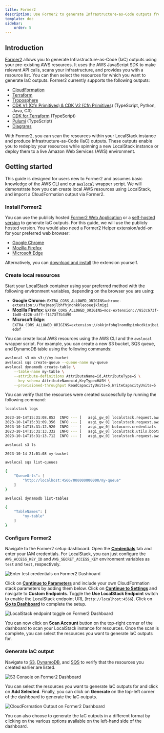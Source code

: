 ```yaml
---
title: Former2
description: Use Former2 to generate Infrastructure-as-Code outputs from existing resources with LocalStack.
template: doc
sidebar:
    order: 5
---
```


## Introduction

[Former2](https://github.com/iann0036/former2) allows you to generate Infrastructure-as-Code (IaC) outputs using your pre-existing AWS resources.
It uses the AWS JavaScript SDK to make relevant API calls, scans your infrastructure, and provides you with a resource list.
You can then select the resources for which you want to generate IaC outputs.
Former2 currently supports the following outputs:

- [CloudFormation](https://aws.amazon.com/cloudformation/)
- [Terraform](https://www.terraform.io/)
- [Troposphere](https://github.com/cloudtools/troposphere)
- [CDK V1 (Cfn Primitives) & CDK V2 (Cfn Primitives)](https://docs.aws.amazon.com/cdk/latest/guide/getting_started.html) (TypeScript, Python, Java, C#)
- [CDK for Terraform](https://developer.hashicorp.com/terraform/cdktf) (TypeScript)
- [Pulumi](https://www.pulumi.com/docs/get-started/aws/) (TypeScript)
- [Diagrams](https://diagrams.mingrammer.com/)

With Former2, you can scan the resources within your LocalStack instance and produce Infrastructure-as-Code (IaC) outputs.
These outputs enable you to redeploy your resources while spinning a new LocalStack instance or deploy them to a live Amazon Web Services (AWS) environment.

## Getting started

This guide is designed for users new to Former2 and assumes basic knowledge of the AWS CLI and our [`awslocal`](https://github.com/localstack/awscli-local) wrapper script.
We will demonstrate how you can create local AWS resources using LocalStack, and import a CloudFormation output via Former2.

### Install Former2

You can use the publicly hosted [Former2 Web Application](https://former2.com/) or a [self-hosted version](https://github.com/iann0036/former2/blob/master/HOSTING.md) to generate IaC outputs.
For this guide, we will use the publicly hosted version.
You would also need a Former2 Helper extension/add-on for your preferred web browser:

- [Google Chrome](https://chrome.google.com/webstore/detail/former2-helper/fhejmeojlbhfhjndnkkleooeejklmigi)
- [Mozilla Firefox](https://addons.mozilla.org/en-US/firefox/addon/former2-helper/)
- [Microsoft Edge](https://microsoftedge.microsoft.com/addons/detail/okkjnfohglnomdbpimkcdkiojbeiedof)

Alternatively, you can [download and install](https://github.com/iann0036/former2-helper) the extension yourself.

### Create local resources

Start your LocalStack container using your preferred method with the following environment variables, depending on the browser you are using:

- **Google Chrome**: `EXTRA_CORS_ALLOWED_ORIGINS=chrome-extension://fhejmeojlbhfhjndnkkleooeejklmigi`
- **Mozilla Firefox**: `EXTRA_CORS_ALLOWED_ORIGINS=moz-extension://853c673f-1bd8-4226-a5ff-f1473f7b3d90`
- **Microsoft Edge**: `EXTRA_CORS_ALLOWED_ORIGINS=extension://okkjnfohglnomdbpimkcdkiojbeiedof`

You can create local AWS resources using the AWS CLI and the `awslocal` wrapper script.
For example, you can create a new S3 bucket, SQS queue, and DynamoDB table using the following commands:

```bash
awslocal s3 mb s3://my-bucket
awslocal sqs create-queue --queue-name my-queue
awslocal dynamodb create-table \
    --table-name my-table \
    --attribute-definitions AttributeName=id,AttributeType=S \
    --key-schema AttributeName=id,KeyType=HASH \
    --provisioned-throughput ReadCapacityUnits=5,WriteCapacityUnits=5
```

You can verify that the resources were created successfully by running the following command:

```bash
localstack logs
```

```bash title="Output"
2023-10-14T15:31:08.852  INFO --- [   asgi_gw_0] localstack.request.aws     : AWS s3.CreateBucket => 200
2023-10-14T15:31:09.356  INFO --- [   asgi_gw_0] localstack.request.aws     : AWS sqs.CreateQueue => 200
2023-10-14T15:31:12.920  INFO --- [   asgi_gw_0] botocore.credentials       : Found credentials in environment variables.
2023-10-14T15:31:13.332  INFO --- [   asgi_gw_0] localstack.utils.bootstrap : Execution of "require" took 2028.25ms
2023-10-14T15:31:13.712  INFO --- [   asgi_gw_0] localstack.request.aws     : AWS dynamodb.CreateTable => 200
```

```bash
awslocal s3 ls
```
```bash title="Output"
2023-10-14 21:01:08 my-bucket
```

```bash
awslocal sqs list-queues
```

```bash title="Output"
{
    "QueueUrls": [
        "http://localhost:4566/000000000000/my-queue"
    ]
}
```

```bash
awslocal dynamodb list-tables
```

```bash title="Output"
{
    "TableNames": [
        "my-table"
    ]
}
```

### Configure Former2

Navigate to the Former2 setup dashboard.
Open the [**Credentials**](https://former2.com/#section-setup-credentials) tab and enter your IAM credentials.
For LocalStack, you can just configure the `AWS_ACCESS_KEY_ID` and `AWS_SECRET_ACCESS_KEY` environment variables as `test` and `test`, respectively.

![Enter test credentials on Former2 Dashboard](/images/aws/former2-credentials.png)

Click on [**Continue to Parameters**](https://former2.com/#section-setup-parameters) and include your own CloudFormation stack parameters by adding them below.
Click on [**Continue to Settings**](https://former2.com/#section-setup-settings) and navigate to **Custom Endpoints**.
Toggle the **Use LocalStack Endpoint** switch to enable the LocalStack endpoint URL (`http://localhost:4566`).
Click on [**Go to Dashboard**](https://former2.com/#section-dashboard) to complete the setup.

![LocalStack endpoint toggle on Former2 Dashboard](/images/aws/former2-localstack-endpoint.png)

You can now click on **Scan Account** button on the top-right corner of the dashboard to scan your LocalStack instance for resources.
Once the scan is complete, you can select the resources you want to generate IaC outputs for.

### Generate IaC output

Navigate to [S3](https://former2.com/#section-storage-s3), [DynamoDB](https://former2.com/#section-database-dynamodb), and [SQS](https://former2.com/#section-applicationintegration-sqs) to verify that the resources you created earlier are listed.

![S3 Console on Former2 Dashboard](/images/aws/former2-s3.png)

You can select the resources you want to generate IaC outputs for and click on **Add Selected**.
Finally, you can click on **Generate** on the top-left corner of the dashboard to generate the IaC outputs.

![CloudFormation Output on Former2 Dashboard](/images/aws/former2-cloudformation-output.png)

You can also choose to generate the IaC outputs in a different format by clicking on the various options available on the left-hand side of the dashboard.